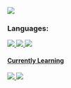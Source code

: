 <p align="left"> <a href="https://x.com/aatiqreyas" target="blank"><img src="https://img.shields.io/badge/aatiqreyas-black?style=for-the-badge&logo=x" /></a> </p>

### Languages:
<p align="left">
<a href="https://youtu.be/dQw4w9WgXcQ" target="blank"><img src="https://img.shields.io/badge/C-black?style=for-the-badge&logo=c" />
<a href="https://youtu.be/dQw4w9WgXcQ" target="blank"><img src="https://img.shields.io/badge/python-black?style=for-the-badge&logo=python" />
<a href="https://youtu.be/dQw4w9WgXcQ" target="blank"><img src="https://img.shields.io/badge/C++-black?style=for-the-badge&logo=c%2B%2B"/>
</p>

<p>
  <h4 align="left">Currently Learning</h4>
  <a href="https://youtu.be/dQw4w9WgXcQ" target="blank"><img src="https://img.shields.io/badge/java-black?style=for-the-badge&logo=java"/>
<a href="https://youtu.be/dQw4w9WgXcQ" target="blank"><img src="https://img.shields.io/badge/php-black?style=for-the-badge&logo=php"/>
<br />
